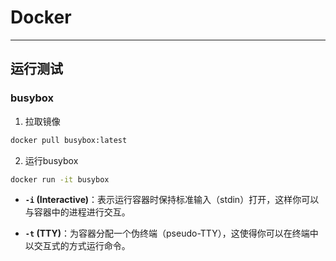 # Docker

---

## 运行测试

### busybox

1. 拉取镜像

```bash
docker pull busybox:latest
```

2. 运行busybox

```bash
docker run -it busybox
```

- **`-i` (Interactive)**：表示运行容器时保持标准输入（stdin）打开，这样你可以与容器中的进程进行交互。

- **`-t` (TTY)**：为容器分配一个伪终端（pseudo-TTY），这使得你可以在终端中以交互式的方式运行命令。

